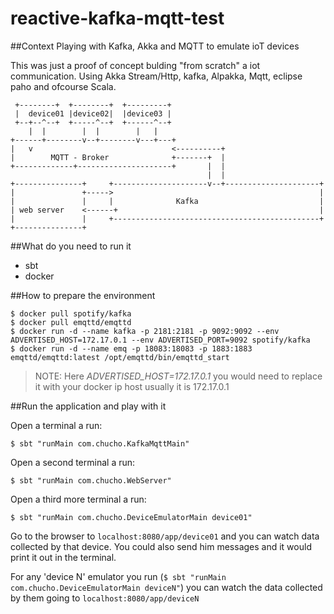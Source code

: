 # reactive-kafka-mqtt-test

##Context
Playing with Kafka, Akka and MQTT to emulate ioT devices

This was just a proof of concept bulding "from scratch" a iot communication. 
Using Akka Stream/Http, kafka, Alpakka, Mqtt, eclipse paho and ofcourse Scala.

```$xslt
 +--------+  +--------+  +---------+
 |  device01 |device02|  |device03 |
 +--+--^--+  +-----^--+  +------^--+
    |  |        |  |        |   |
+------+--------v--+--------v---+---+
|   v                               <----------+
|        MQTT - Broker              +-------+  |
+-------------+---------------------+       |  |
                                            |  |
+---------------+     +---------------------v--+---------------------+
|               +----->                                              |
|               |     |              Kafka                           |
| web server    <------+                                             |
|               |     +----------------------------------------------+
+---------------+
```

##What do you need to run it
   - sbt
   - docker
   
##How to prepare the environment
```shell
$ docker pull spotify/kafka
$ docker pull emqttd/emqttd
$ docker run -d --name kafka -p 2181:2181 -p 9092:9092 --env ADVERTISED_HOST=172.17.0.1 --env ADVERTISED_PORT=9092 spotify/kafka
$ docker run -d --name emq -p 18083:18083 -p 1883:1883 emqttd/emqttd:latest /opt/emqttd/bin/emqttd_start
```
> NOTE: Here _ADVERTISED_HOST=172.17.0.1_ you would need to replace it with your docker ip host usually it is 172.17.0.1

##Run the application and play with it

Open a terminal a run:
```shell
$ sbt "runMain com.chucho.KafkaMqttMain"
```
Open a second terminal a run:
```shell
$ sbt "runMain com.chucho.WebServer"
```
Open a third more terminal a run:
```shell
$ sbt "runMain com.chucho.DeviceEmulatorMain device01"
```

Go to the browser to `localhost:8080/app/device01` and you can watch data collected by that device. 
You could also send him messages and it would print it out in the terminal.
 
For any 'device N' emulator you run 
(`$ sbt "runMain com.chucho.DeviceEmulatorMain deviceN"`) 
you can watch the data collected by them going to `localhost:8080/app/deviceN` 





